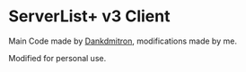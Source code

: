# ServerList+ v3 Client

Main Code made by [Dankdmitron](https://github.com/dpleshkov/), modifications made by me.

Modified for personal use.
